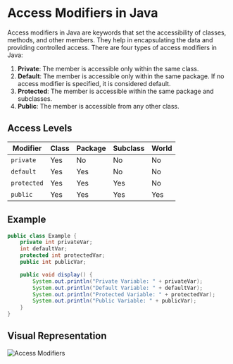 # Access Modifiers in Java

Access modifiers in Java are keywords that set the accessibility of classes, methods, and other members. They help in encapsulating the data and providing controlled access. There are four types of access modifiers in Java:

1. **Private**: The member is accessible only within the same class.
2. **Default**: The member is accessible only within the same package. If no access modifier is specified, it is considered default.
3. **Protected**: The member is accessible within the same package and subclasses.
4. **Public**: The member is accessible from any other class.

## Access Levels

| Modifier   | Class | Package | Subclass | World |
|------------|-------|---------|----------|-------|
| `private`  | Yes   | No      | No       | No    |
| `default`  | Yes   | Yes     | No       | No    |
| `protected`| Yes   | Yes     | Yes      | No    |
| `public`   | Yes   | Yes     | Yes      | Yes   |

## Example

```java
public class Example {
    private int privateVar;
    int defaultVar;
    protected int protectedVar;
    public int publicVar;

    public void display() {
        System.out.println("Private Variable: " + privateVar);
        System.out.println("Default Variable: " + defaultVar);
        System.out.println("Protected Variable: " + protectedVar);
        System.out.println("Public Variable: " + publicVar);
    }
}
```

## Visual Representation

![Access Modifiers](https://www.javatpoint.com/images/access-modifiers/access-modifiers.png)

